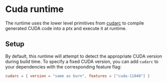 # Cuda runtime

The runtime uses the lower level primitives from [cudarc](https://github.com/coreylowman/cudarc) to compile generated CUDA code into a ptx and execute it at runtime.

## Setup

By default, this runtime will attempt to detect the appropriate CUDA version during build time. To specify a fixed CUDA version, you can add `cudarc` to your dependencies with the corresponding feature flag:

```toml
cudarc = { version = "same as burn", features = ["cuda-11040"] }
```
